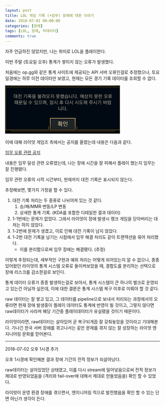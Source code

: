 ```yaml
---
layout: post
title: LOL 게임 기록 (+임무) 장애에 대한 이야기
date: 2018-07-01 00:00:00
categories: [장애]
tags: [LOL, 장애, 빅데이터]
comments: true
---
```


자주 언급하진 않았지만, 나는 취미로 LOL을 플레이한다.

이번 주말 (토요일 오후) 통계가 쌓이지 않는 오류가 발생했다.

처음에는 op.gg와 같은 통계 사이트에 제공되는 API 서버 오류인걸로 추정했으나, 토요일경에는 하루 이전 데이터만 보였고, 현재는 모든 경기 기록 데이터를 조회할 수 없다.

![오류](/img/2018/lol_match_history_error.png)

이에 대해 라이엇 게임즈 측에서는 공지를 올렸는데 내용은 다음과 같다.

[임무 오류 관련 공지](http://www.leagueoflegends.co.kr/?m=news&cate=notice&mod=view&schwrd=&page=1&idx=259022)

내용은 임무 달성 관련 오류였는데, 나는 장애 시간을 잘 피해서 플레이 했는지 임무는 잘 진행됐다.

임무 관련 오류의 시작 시간부터, 현재까지 대전 기록은 표시되지 않는다.

추정해보면, 몇가지 가정을 할 수 있다.

1. 대전 기록 처리는 두 종류로 나뉘어져 있는 것 같다.
    1. 승/패/MMR 변동/LP 변동
    2. 상세한 통계 기록. (KDA를 포함한 디테일한 결과 데이터)
2. 1-1번에는 문제가 없었다. 그래서 라이엇이 장애 발생시 랭크 게임을 닫아버리는 대처는 하지 않았다.
3. 1-2번에 문제가 생겼고, 이로 인해 대전 기록이 남지 않았다.
4. 1-2번 대전 기록을 남기는 시점에서 임무 해결 처리도 같이 트랜잭션을 묶어 처리했다.
    - 이를 분리함으로써 임무 장애는 해결됐다. (추정)

이렇게 추정되는데, 세부적인 구현과 예외 처리는 어떻게 되어있는지 알 수 없으나, 종종 있어왔던 라이엇의 통계 시스템 오류로 돌이켜보았을 때, 결합도를 분리하는 선택으로 장애 리스크를 감소한걸로 보인다.

통계 데이터 오류가 종종 발생하는걸로 보아서, 통계 시스템이 큰 하나의 벌크로 운영되고 있는건 아닐까 싶은데, 이에 대한 결론은 통계 시스템 복구 이후로 미뤄야 할 것 같다.

raw 데이터는 잘 쌓고 있고, 그 데이터를 pipeline으로 보내서 처리되는 과정에서의 오류라면 현재 장애 발생중이 플레이 데이터도 통계에 반영이 될 것이고, 그렇지 않다면 raw데이터가 사라져 해당 기간중 플레이데이터가 유실됐을 것이기 때문이다.

라이엇이라면, raw데이터는 살아있어 곧 복구되게끔 잘 갖춰놓았을 것이라고 기대해본다. 기나긴 한국 서버 장애를 겪고나서는 같은 문제를 겪지 않는 잘 성장하는 라이엇 엔지니어링 문화를 믿어본다.

---
2018-07-02 오후 1시경 추가

오후 1시경에 확인해본 결과 장애 기간의 전적 정보가 되살아났다.

raw데이터는 살아있었던 상태였고, 이를 다시 stream에 밀어넣음으로써 전적 정보가 제대로 반영되었음을 (격리와 fail-over에 대해서 제대로 만들었음을) 확인 할 수 있었다.

라이엇이 운영 환경 장애를 겪으면서, 엔지니어링 적으로 발전했음을 확인 할 수 있는 단면 아닌가 생각이 든다.